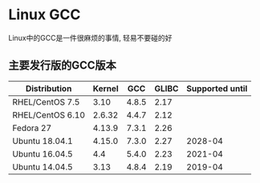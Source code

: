 # Linux GCC

Linux中的GCC是一件很麻烦的事情, 轻易不要碰的好

## 主要发行版的GCC版本

| Distribution     | Kernel | GCC   | GLIBC | Supported until |
|------------------|--------|-------|-------|-----------------|
| RHEL/CentOS 7.5  | 3.10   | 4.8.5 | 2.17  |                 |
| RHEL/CentOS 6.10 | 2.6.32 | 4.4.7 | 2.12  |                 |
| Fedora 27        | 4.13.9 | 7.3.1 | 2.26  |                 |
| Ubuntu 18.04.1   | 4.15.0 | 7.3.0 | 2.27  | 2028-04         |
| Ubuntu 16.04.5   | 4.4    | 5.4.0 | 2.23  | 2021-04         |
| Ubuntu 14.04.5   | 3.13   | 4.8.4 | 2.19  | 2019-04         |
